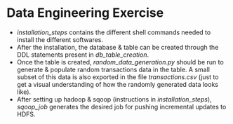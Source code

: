 # Data Engineering Exercise

- *installation_steps* contains the different shell commands needed to install the different softwares.
- After the installation, the database & table can be created through the DDL statements present in *db_table_creation*.
- Once the table is created, *random_data_generation.py* should be run to generate & populate random transactions data in the table. A small subset of this data is also exported in the file *transactions.csv* (just to get a visual understanding of how the randomly generated data looks like).
- After setting up hadoop & sqoop (instructions in *installation_steps*), *sqoop_job* generates the desired job for pushing incremental updates to HDFS.
